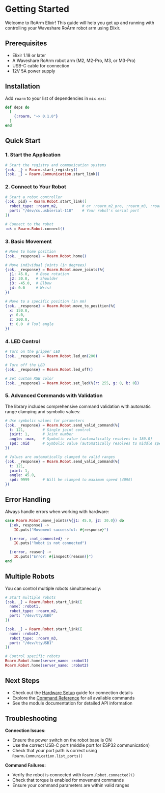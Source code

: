 # Getting Started

Welcome to RoArm Elixir! This guide will help you get up and running with controlling your Waveshare RoArm robot arm using Elixir.

## Prerequisites

- Elixir 1.18 or later
- A Waveshare RoArm robot arm (M2, M2-Pro, M3, or M3-Pro)
- USB-C cable for connection
- 12V 5A power supply

## Installation

Add `roarm` to your list of dependencies in `mix.exs`:

```elixir
def deps do
  [
    {:roarm, "~> 0.1.0"}
  ]
end
```

## Quick Start

### 1. Start the Application

```elixir
# Start the registry and communication systems
{:ok, _} = Roarm.start_registry()
{:ok, _} = Roarm.Communication.start_link()
```

### 2. Connect to Your Robot

```elixir
# Start a robot controller
{:ok, pid} = Roarm.Robot.start_link([
  robot_type: :roarm_m2,           # or :roarm_m2_pro, :roarm_m3, :roarm_m3_pro
  port: "/dev/cu.usbserial-110"    # Your robot's serial port
])

# Connect to the robot
:ok = Roarm.Robot.connect()
```

### 3. Basic Movement

```elixir
# Move to home position
{:ok, _response} = Roarm.Robot.home()

# Move individual joints (in degrees)
{:ok, _response} = Roarm.Robot.move_joints(%{
  j1: 45.0,   # Base rotation
  j2: 30.0,   # Shoulder
  j3: -45.0,  # Elbow
  j4: 0.0     # Wrist
})

# Move to a specific position (in mm)
{:ok, _response} = Roarm.Robot.move_to_position(%{
  x: 150.0,
  y: 0.0,
  z: 200.0,
  t: 0.0  # Tool angle
})
```

### 4. LED Control

```elixir
# Turn on the gripper LED
{:ok, _response} = Roarm.Robot.led_on(200)

# Turn off the LED
{:ok, _response} = Roarm.Robot.led_off()

# Set custom RGB color
{:ok, _response} = Roarm.Robot.set_led(%{r: 255, g: 0, b: 0})
```

### 5. Advanced Commands with Validation

The library includes comprehensive command validation with automatic range clamping and symbolic values:

```elixir
# Use symbolic values for parameters
{:ok, _response} = Roarm.Robot.send_valid_command(%{
  t: 121,        # Single joint control
  joint: 1,      # Joint number
  angle: :max,   # Symbolic value (automatically resolves to 180.0)
  spd: :mid      # Symbolic value (automatically resolves to middle speed)
})

# Values are automatically clamped to valid ranges
{:ok, _response} = Roarm.Robot.send_valid_command(%{
  t: 121,
  joint: 1,
  angle: 45.0,
  spd: 9999      # Will be clamped to maximum speed (4096)
})
```

## Error Handling

Always handle errors when working with hardware:

```elixir
case Roarm.Robot.move_joints(%{j1: 45.0, j2: 30.0}) do
  {:ok, response} ->
    IO.puts("Movement successful: #{response}")

  {:error, :not_connected} ->
    IO.puts("Robot is not connected")

  {:error, reason} ->
    IO.puts("Error: #{inspect(reason)}")
end
```

## Multiple Robots

You can control multiple robots simultaneously:

```elixir
# Start multiple robots
{:ok, _} = Roarm.Robot.start_link([
  name: :robot1,
  robot_type: :roarm_m2,
  port: "/dev/ttyUSB0"
])

{:ok, _} = Roarm.Robot.start_link([
  name: :robot2,
  robot_type: :roarm_m3,
  port: "/dev/ttyUSB1"
])

# Control specific robots
Roarm.Robot.home(server_name: :robot1)
Roarm.Robot.home(server_name: :robot2)
```

## Next Steps

- Check out the [Hardware Setup](hardware-setup.html) guide for connection details
- Explore the [Command Reference](commands.html) for all available commands
- See the module documentation for detailed API information

## Troubleshooting

**Connection Issues:**
- Ensure the power switch on the robot base is ON
- Use the correct USB-C port (middle port for ESP32 communication)
- Check that your port path is correct using `Roarm.Communication.list_ports()`

**Command Failures:**
- Verify the robot is connected with `Roarm.Robot.connected?()`
- Check that torque is enabled for movement commands
- Ensure your command parameters are within valid ranges